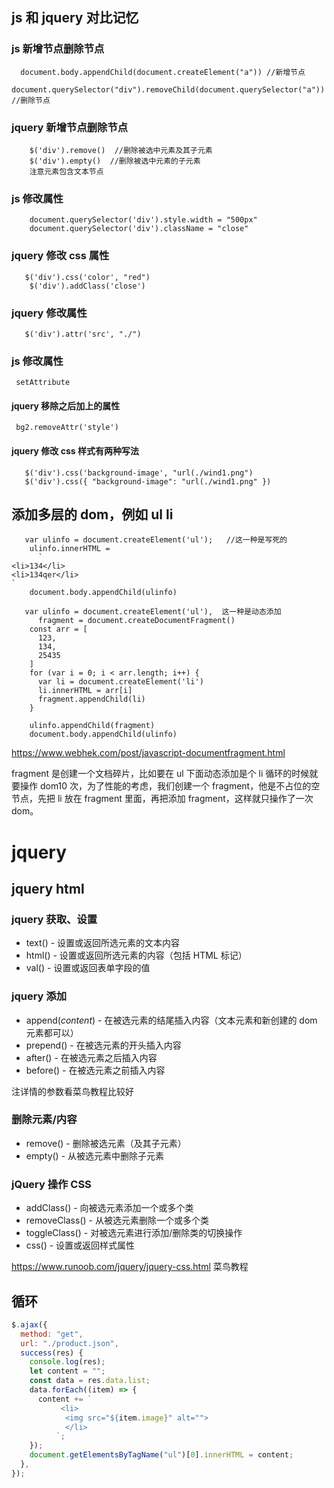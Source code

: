 ## js 和 jquery 对比记忆

### js 新增节点删除节点

```
  document.body.appendChild(document.createElement("a")) //新增节点
  document.querySelector("div").removeChild(document.querySelector("a")) //删除节点
```

### jquery 新增节点删除节点

```
    $('div').remove()  //删除被选中元素及其子元素
    $('div').empty()  //删除被选中元素的子元素
    注意元素包含文本节点
```

### js 修改属性

```
    document.querySelector('div').style.width = "500px"
    document.querySelector('div').className = "close"
```

### jquery 修改 css 属性

```
   $('div').css('color', "red")
    $('div').addClass('close')
```

### jquery 修改属性

```
   $('div').attr('src', "./")

```

### js 修改属性

```
 setAttribute

```

#### jquery 移除之后加上的属性

` bg2.removeAttr('style')`

#### jquery 修改 css 样式有两种写法

```
   $('div').css('background-image', "url(./wind1.png")
   $('div').css({ "background-image": "url(./wind1.png" })
```

## 添加多层的 dom，例如 ul li

```
   var ulinfo = document.createElement('ul');   //这一种是写死的
    ulinfo.innerHTML =
      `
<li>134</li>
<li>134qer</li>
`
    document.body.appendChild(ulinfo)
```

```
   var ulinfo = document.createElement('ul'),  这一种是动态添加
      fragment = document.createDocumentFragment()
    const arr = [
      123,
      134,
      25435
    ]
    for (var i = 0; i < arr.length; i++) {
      var li = document.createElement('li')
      li.innerHTML = arr[i]
      fragment.appendChild(li)
    }

    ulinfo.appendChild(fragment)
    document.body.appendChild(ulinfo)
```

https://www.webhek.com/post/javascript-documentfragment.html

fragment 是创建一个文档碎片，比如要在 ul 下面动态添加是个 li 循环的时候就要操作 dom10 次，为了性能的考虑，我们创建一个 fragment，他是不占位的空节点，先把 li 放在 fragment 里面，再把添加 fragment，这样就只操作了一次 dom。

# jquery

## jquery html

### jquery 获取、设置

- text() - 设置或返回所选元素的文本内容
- html() - 设置或返回所选元素的内容（包括 HTML 标记）
- val() - 设置或返回表单字段的值

### jquery 添加

- append(_content_) - 在被选元素的结尾插入内容（文本元素和新创建的 dom 元素都可以）
- prepend() - 在被选元素的开头插入内容
- after() - 在被选元素之后插入内容
- before() - 在被选元素之前插入内容

注详情的参数看菜鸟教程比较好

### 删除元素/内容

- remove() - 删除被选元素（及其子元素）
- empty() - 从被选元素中删除子元素

### jQuery 操作 CSS

- addClass() - 向被选元素添加一个或多个类
- removeClass() - 从被选元素删除一个或多个类
- toggleClass() - 对被选元素进行添加/删除类的切换操作
- css() - 设置或返回样式属性

https://www.runoob.com/jquery/jquery-css.html 菜鸟教程

## 循环

```javascript
$.ajax({
  method: "get",
  url: "./product.json",
  success(res) {
    console.log(res);
    let content = "";
    const data = res.data.list;
    data.forEach((item) => {
      content += `
           <li>
            <img src="${item.image}" alt="">
            </li>
          `;
    });
    document.getElementsByTagName("ul")[0].innerHTML = content;
  },
});
```
